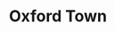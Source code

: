 ---
image: media/images/cover-art/oxford_coverart.jpg
image2: media/images/cover-art/oxfordtown_vinyl.jpg
title: Oxford Town
subject: n/a
description: Image of Vinyl The Freewheelin' Bob Dylan by Bob Dylan
creator: Bob Dylan
publisher: Columbia Records
contributor:
year: 1963
type: n/a
format: LP
identifier: n/a
source: Image from https://www.discogs.com/Bob-Dylan-The-Freewheelin-Bob-Dylan/master/4455
language: English
relation: n/a
coverage: n/a
rights: Columbia Records
index: 4
---